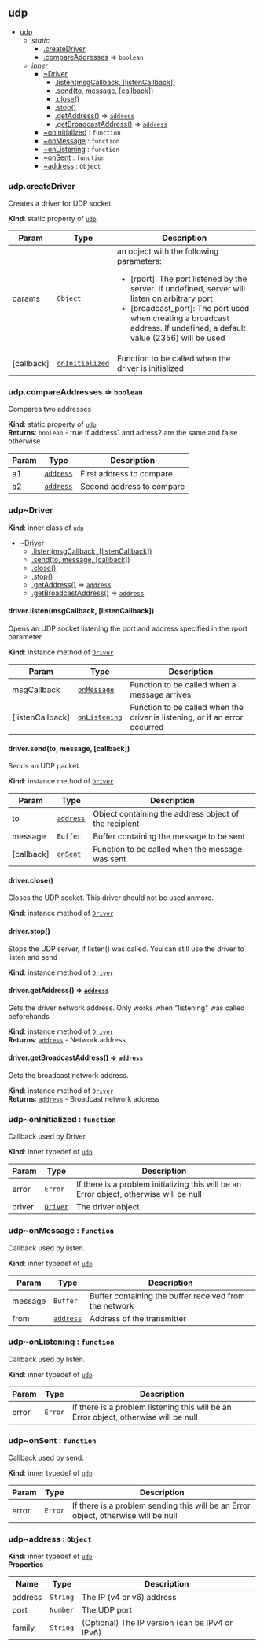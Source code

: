 <a name="module_udp"></a>

## udp

* [udp](#module_udp)
    * _static_
        * [.createDriver](#module_udp.createDriver)
        * [.compareAddresses](#module_udp.compareAddresses) ⇒ <code>boolean</code>
    * _inner_
        * [~Driver](#module_udp..Driver)
            * [.listen(msgCallback, [listenCallback])](#module_udp..Driver+listen)
            * [.send(to, message, [callback])](#module_udp..Driver+send)
            * [.close()](#module_udp..Driver+close)
            * [.stop()](#module_udp..Driver+stop)
            * [.getAddress()](#module_udp..Driver+getAddress) ⇒ <code>[address](#module_udp..address)</code>
            * [.getBroadcastAddress()](#module_udp..Driver+getBroadcastAddress) ⇒ <code>[address](#module_udp..address)</code>
        * [~onInitialized](#module_udp..onInitialized) : <code>function</code>
        * [~onMessage](#module_udp..onMessage) : <code>function</code>
        * [~onListening](#module_udp..onListening) : <code>function</code>
        * [~onSent](#module_udp..onSent) : <code>function</code>
        * [~address](#module_udp..address) : <code>Object</code>

<a name="module_udp.createDriver"></a>

### udp.createDriver
Creates a driver for UDP socket

**Kind**: static property of <code>[udp](#module_udp)</code>  

| Param | Type | Description |
| --- | --- | --- |
| params | <code>Object</code> | an object with the following parameters:<br />     <ul>         <li>[rport]: The port listened by the server. If undefined, server will listen on             arbitrary port         <li>[broadcast_port]: The port used when creating a broadcast address. If undefined,             a default value (2356) will be used     </ul> |
| [callback] | <code>[onInitialized](#module_udp..onInitialized)</code> | Function to be called when the driver is initialized |

<a name="module_udp.compareAddresses"></a>

### udp.compareAddresses ⇒ <code>boolean</code>
Compares two addresses

**Kind**: static property of <code>[udp](#module_udp)</code>  
**Returns**: <code>boolean</code> - true if address1 and adress2 are the same and false otherwise  

| Param | Type | Description |
| --- | --- | --- |
| a1 | <code>[address](#module_udp..address)</code> | First address to compare |
| a2 | <code>[address](#module_udp..address)</code> | Second address to compare |

<a name="module_udp..Driver"></a>

### udp~Driver
**Kind**: inner class of <code>[udp](#module_udp)</code>  

* [~Driver](#module_udp..Driver)
    * [.listen(msgCallback, [listenCallback])](#module_udp..Driver+listen)
    * [.send(to, message, [callback])](#module_udp..Driver+send)
    * [.close()](#module_udp..Driver+close)
    * [.stop()](#module_udp..Driver+stop)
    * [.getAddress()](#module_udp..Driver+getAddress) ⇒ <code>[address](#module_udp..address)</code>
    * [.getBroadcastAddress()](#module_udp..Driver+getBroadcastAddress) ⇒ <code>[address](#module_udp..address)</code>

<a name="module_udp..Driver+listen"></a>

#### driver.listen(msgCallback, [listenCallback])
Opens an UDP socket listening the port and address specified in the rport parameter

**Kind**: instance method of <code>[Driver](#module_udp..Driver)</code>  

| Param | Type | Description |
| --- | --- | --- |
| msgCallback | <code>[onMessage](#module_udp..onMessage)</code> | Function to be called when a message arrives |
| [listenCallback] | <code>[onListening](#module_udp..onListening)</code> | Function to be called when the driver is listening,         or if an error occurred |

<a name="module_udp..Driver+send"></a>

#### driver.send(to, message, [callback])
Sends an UDP packet.

**Kind**: instance method of <code>[Driver](#module_udp..Driver)</code>  

| Param | Type | Description |
| --- | --- | --- |
| to | <code>[address](#module_udp..address)</code> | Object containing the address object of the recipient |
| message | <code>Buffer</code> | Buffer containing the message to be sent |
| [callback] | <code>[onSent](#module_udp..onSent)</code> | Function to be called when the message was sent |

<a name="module_udp..Driver+close"></a>

#### driver.close()
Closes the UDP socket. This driver should not be used anmore.

**Kind**: instance method of <code>[Driver](#module_udp..Driver)</code>  
<a name="module_udp..Driver+stop"></a>

#### driver.stop()
Stops the UDP server, if listen() was called. You can still use the driver to listen and send

**Kind**: instance method of <code>[Driver](#module_udp..Driver)</code>  
<a name="module_udp..Driver+getAddress"></a>

#### driver.getAddress() ⇒ <code>[address](#module_udp..address)</code>
Gets the driver network address. Only works when "listening" was called beforehands

**Kind**: instance method of <code>[Driver](#module_udp..Driver)</code>  
**Returns**: <code>[address](#module_udp..address)</code> - Network address  
<a name="module_udp..Driver+getBroadcastAddress"></a>

#### driver.getBroadcastAddress() ⇒ <code>[address](#module_udp..address)</code>
Gets the broadcast network address.

**Kind**: instance method of <code>[Driver](#module_udp..Driver)</code>  
**Returns**: <code>[address](#module_udp..address)</code> - Broadcast network address  
<a name="module_udp..onInitialized"></a>

### udp~onInitialized : <code>function</code>
Callback used by Driver.

**Kind**: inner typedef of <code>[udp](#module_udp)</code>  

| Param | Type | Description |
| --- | --- | --- |
| error | <code>Error</code> | If there is a problem initializing this will be an Error object, otherwise will be null |
| driver | <code>[Driver](#module_udp..Driver)</code> | The driver object |

<a name="module_udp..onMessage"></a>

### udp~onMessage : <code>function</code>
Callback used by listen.

**Kind**: inner typedef of <code>[udp](#module_udp)</code>  

| Param | Type | Description |
| --- | --- | --- |
| message | <code>Buffer</code> | Buffer containing the buffer received from the network |
| from | <code>[address](#module_udp..address)</code> | Address of the transmitter |

<a name="module_udp..onListening"></a>

### udp~onListening : <code>function</code>
Callback used by listen.

**Kind**: inner typedef of <code>[udp](#module_udp)</code>  

| Param | Type | Description |
| --- | --- | --- |
| error | <code>Error</code> | If there is a problem listening this will be an Error object, otherwise will be null |

<a name="module_udp..onSent"></a>

### udp~onSent : <code>function</code>
Callback used by send.

**Kind**: inner typedef of <code>[udp](#module_udp)</code>  

| Param | Type | Description |
| --- | --- | --- |
| error | <code>Error</code> | If there is a problem sending this will be an Error object, otherwise will be null |

<a name="module_udp..address"></a>

### udp~address : <code>Object</code>
**Kind**: inner typedef of <code>[udp](#module_udp)</code>  
**Properties**

| Name | Type | Description |
| --- | --- | --- |
| address | <code>String</code> | The IP (v4 or v6) address |
| port | <code>Number</code> | The UDP port |
| family | <code>String</code> | (Optional) The IP version (can be IPv4 or IPv6) |

